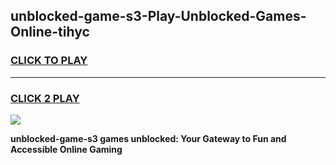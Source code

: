 
## unblocked-game-s3-Play-Unblocked-Games-Online-tihyc
<h3>
<a href="https://premium76.site?title=unblocked-game-s3&ref=25A">CLICK TO PLAY</a></h3>
<hr>

<h3>
<a href="https://premium76.site?title=unblocked-game-s3&ref=25A">CLICK 2 PLAY</a>
  
</h3>

<a href="https://premium76.site?title=unblocked-game-s3&ref=25A"><img src="https://clearcache.store/games.png"></a>


**unblocked-game-s3 games unblocked: Your Gateway to Fun and Accessible Online Gaming**
